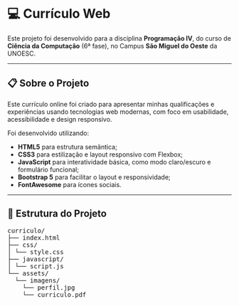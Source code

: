 # 💻 Currículo Web 

Este projeto foi desenvolvido para a disciplina **Programação IV**, do curso de **Ciência da Computação** (6ª fase), no Campus **São Miguel do Oeste** da UNOESC.

---

## 📋 Sobre o Projeto

Este currículo online foi criado para apresentar minhas qualificações e experiências usando tecnologias web modernas, com foco em usabilidade, acessibilidade e design responsivo.

Foi desenvolvido utilizando:

- **HTML5** para estrutura semântica;
- **CSS3** para estilização e layout responsivo com Flexbox;
- **JavaScript** para interatividade básica, como modo claro/escuro e formulário funcional;
- **Bootstrap 5** para facilitar o layout e responsividade;
- **FontAwesome** para ícones sociais.

---

## 📂 Estrutura do Projeto
<pre>curriculo/
├── index.html
├── css/
│ └── style.css
├── javascript/
│ └── script.js
└── assets/
  └── imagens/
    └── perfil.jpg
    └── curriculo.pdf</pre>
